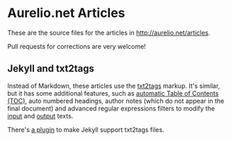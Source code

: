 # Aurelio.net Articles

These are the source files for the articles in <http://aurelio.net/articles>.

Pull requests for corrections are very welcome!


## Jekyll and txt2tags

Instead of Markdown, these articles use the [txt2tags](http://txt2tags.org) markup. It's similar, but it has some additional features, such as [automatic Table of Contents (TOC)](http://txt2tags.org/userguide/toc.html), auto numbered headings, author notes (which do not appear in the final document) and advanced regular expressions filters to modify the [input](http://txt2tags.org/userguide/preproc.html) and [output](http://txt2tags.org/userguide/postproc.html) texts.

There's [a plugin](https://github.com/txt2tags/plugins/tree/master/Jekyll) to make Jekyll support txt2tags files.
